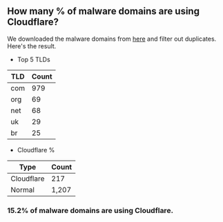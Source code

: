 ## How many % of malware domains are using Cloudflare?


We downloaded the malware domains from [here](https://urlhaus.abuse.ch) and filter out duplicates.
Here's the result.


[//]: # (start replacement)


- Top 5 TLDs

| TLD | Count |
| --- | --- |
| com | 979 |
| org | 69 |
| net | 68 |
| uk | 29 |
| br | 25 |


- Cloudflare %

| Type | Count |
| --- | --- |
| Cloudflare | 217 |
| Normal | 1,207 |


### 15.2% of malware domains are using Cloudflare.